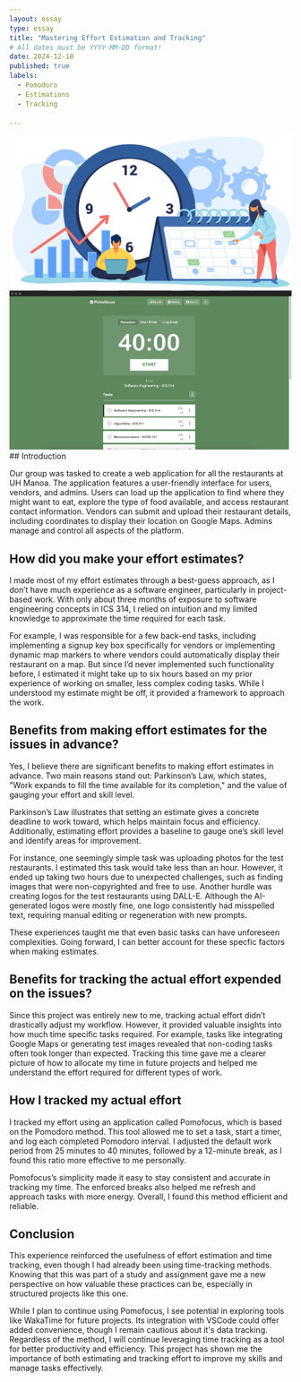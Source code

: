 ```yaml
---
layout: essay
type: essay
title: "Mastering Effort Estimation and Tracking"
# All dates must be YYYY-MM-DD format!
date: 2024-12-18
published: true
labels:
  - Pomodoro
  - Estimations
  - Tracking
 
---
```


<div class="text-center p-4">
<img width="600px" src="../img/timetracking.jpg" class="img-thumbnail">
<img width="600px" src="../img/pomofocus40.png" class="img-thumbnail">
</div>
## Introduction

Our group was tasked to create a web application for all the restaurants at UH Manoa. The application features a user-friendly interface for users, vendors, and admins. Users can load up the application to find where they might want to eat, explore the type of food available, and access restaurant contact information. Vendors can submit and upload their restaurant details, including coordinates to display their location on Google Maps. Admins manage and control all aspects of the platform.

## How did you make your effort estimates?

I made most of my effort estimates through a best-guess approach, as I don’t have much experience as a software engineer, particularly in project-based work. With only about three months of exposure to software engineering concepts in ICS 314, I relied on intuition and my limited knowledge to approximate the time required for each task.

For example, I was responsible for a few back-end tasks, including implementing a signup key box specifically for vendors or implementing dynamic map markers to where vendors could automatically display their restaurant on a map. But since I’d never implemented such functionality before, I estimated it might take up to six hours based on my prior experience of working on smaller, less complex coding tasks. While I understood my estimate might be off, it provided a framework to approach the work.


## Benefits from making effort estimates for the issues in advance?

Yes, I believe there are significant benefits to making effort estimates in advance. Two main reasons stand out: Parkinson’s Law, which states, "Work expands to fill the time available for its completion," and the value of gauging your effort and skill level.

Parkinson’s Law illustrates that setting an estimate gives a concrete deadline to work toward, which helps maintain focus and efficiency. Additionally, estimating effort provides a baseline to gauge one’s skill level and identify areas for improvement.

For instance, one seemingly simple task was uploading photos for the test restaurants. I estimated this task would take less than an hour. However, it ended up taking two hours due to unexpected challenges, such as finding images that were non-copyrighted and free to use. Another hurdle was creating logos for the test restaurants using DALL-E. Although the AI-generated logos were mostly fine, one logo consistently had misspelled text, requiring manual editing or regeneration with new prompts.

These experiences taught me that even basic tasks can have unforeseen complexities. Going forward, I can better account for these specfic factors when making estimates.


## Benefits for tracking the actual effort expended on the issues?

Since this project was entirely new to me, tracking actual effort didn’t drastically adjust my workflow. However, it provided valuable insights into how much time specific tasks required. For example, tasks like integrating Google Maps or generating test images revealed that non-coding tasks often took longer than expected. Tracking this time gave me a clearer picture of how to allocate my time in future projects and helped me understand the effort required for different types of work.

## How I tracked my actual effort

I tracked my effort using an application called Pomofocus, which is based on the Pomodoro method. This tool allowed me to set a task, start a timer, and log each completed Pomodoro interval. I adjusted the default work period from 25 minutes to 40 minutes, followed by a 12-minute break, as I found this ratio more effective to me personally.

Pomofocus’s simplicity made it easy to stay consistent and accurate in tracking my time. The enforced breaks also helped me refresh and approach tasks with more energy. Overall, I found this method efficient and reliable.

## Conclusion

This experience reinforced the usefulness of effort estimation and time tracking, even though I had already been using time-tracking methods. Knowing that this was part of a study and assignment gave me a new perspective on how valuable these practices can be, especially in structured projects like this one.

While I plan to continue using Pomofocus, I see potential in exploring tools like WakaTime for future projects. Its integration with VSCode could offer added convenience, though I remain cautious about it's data tracking. Regardless of the method, I will continue leveraging time tracking as a tool for better productivity and efficiency. This project has shown me the importance of both estimating and tracking effort to improve my skills and manage tasks effectively.

